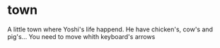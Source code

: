 # town


A little town where Yoshi's life happend.
He have chicken's, cow's and pig's...
You need to move whith keyboard's arrows
